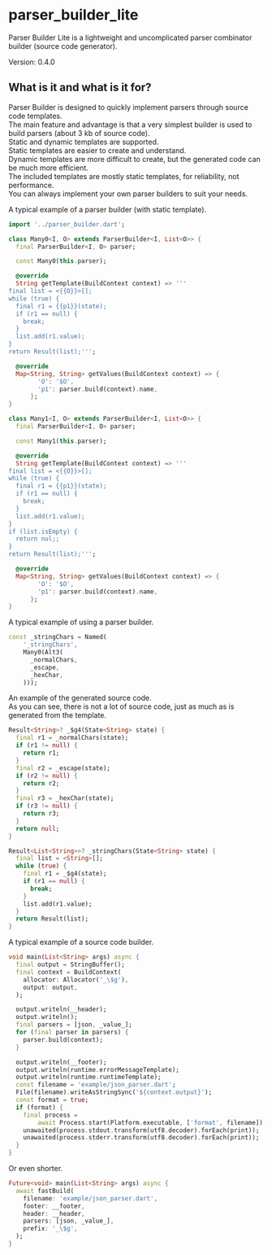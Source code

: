 # parser_builder_lite

Parser Builder Lite is a lightweight and uncomplicated parser combinator builder (source code generator).

Version: 0.4.0

## What is it and what is it for?

Parser Builder is designed to quickly implement parsers through source code templates.  
The main feature and advantage is that a very simplest builder is used to build parsers (about 3 kb of source code).  
Static and dynamic templates are supported.  
Static templates are easier to create and understand.  
Dynamic templates are more difficult to create, but the generated code can be much more efficient.  
The included templates are mostly static templates, for reliability, not performance.  
You can always implement your own parser builders to suit your needs.

A typical example of a parser builder (with static template).

```dart
import '../parser_builder.dart';

class Many0<I, O> extends ParserBuilder<I, List<O>> {
  final ParserBuilder<I, O> parser;

  const Many0(this.parser);

  @override
  String getTemplate(BuildContext context) => '''
final list = <{{O}}>[];
while (true) {
  final r1 = {{p1}}(state);
  if (r1 == null) {
    break;
  }
  list.add(r1.value);
}
return Result(list);''';

  @override
  Map<String, String> getValues(BuildContext context) => {
        'O': '$O',
        'p1': parser.build(context).name,
      };
}

class Many1<I, O> extends ParserBuilder<I, List<O>> {
  final ParserBuilder<I, O> parser;

  const Many1(this.parser);

  @override
  String getTemplate(BuildContext context) => '''
final list = <{{O}}>[];
while (true) {
  final r1 = {{p1}}(state);
  if (r1 == null) {
    break;
  }
  list.add(r1.value);
}
if (list.isEmpty) {
  return nul;;
}
return Result(list);''';

  @override
  Map<String, String> getValues(BuildContext context) => {
        'O': '$O',
        'p1': parser.build(context).name,
      };
}


```

A typical example of using a parser builder.

```dart
const _stringChars = Named(
    '_stringChars',
    Many0(Alt3(
      _normalChars,
      _escape,
      _hexChar,
    )));

```

An example of the generated source code.  
As you can see, there is not a lot of source code, just as much as is generated from the template.

```dart
Result<String>? _$g4(State<String> state) {
  final r1 = _normalChars(state);
  if (r1 != null) {
    return r1;
  }
  final r2 = _escape(state);
  if (r2 != null) {
    return r2;
  }
  final r3 = _hexChar(state);
  if (r3 != null) {
    return r3;
  }
  return null;
}

Result<List<String>>? _stringChars(State<String> state) {
  final list = <String>[];
  while (true) {
    final r1 = _$g4(state);
    if (r1 == null) {
      break;
    }
    list.add(r1.value);
  }
  return Result(list);
}

```

A typical example of a source code builder.

```dart
void main(List<String> args) async {
  final output = StringBuffer();
  final context = BuildContext(
    allocator: Allocator('_\$g'),
    output: output,
  );

  output.writeln(__header);
  output.writeln();
  final parsers = [json, _value_];
  for (final parser in parsers) {
    parser.build(context);
  }

  output.writeln(__footer);
  output.writeln(runtime.errorMessageTemplate);
  output.writeln(runtime.runtimeTemplate);
  const filename = 'example/json_parser.dart';
  File(filename).writeAsStringSync('${context.output}');
  const format = true;
  if (format) {
    final process =
        await Process.start(Platform.executable, ['format', filename]);
    unawaited(process.stdout.transform(utf8.decoder).forEach(print));
    unawaited(process.stderr.transform(utf8.decoder).forEach(print));
  }
}

```

Or even shorter.

```dart
Future<void> main(List<String> args) async {
  await fastBuild(
    filename: 'example/json_parser.dart',
    footer: __footer,
    header: __header,
    parsers: [json, _value_],
    prefix: '_\$g',
  );
}

```